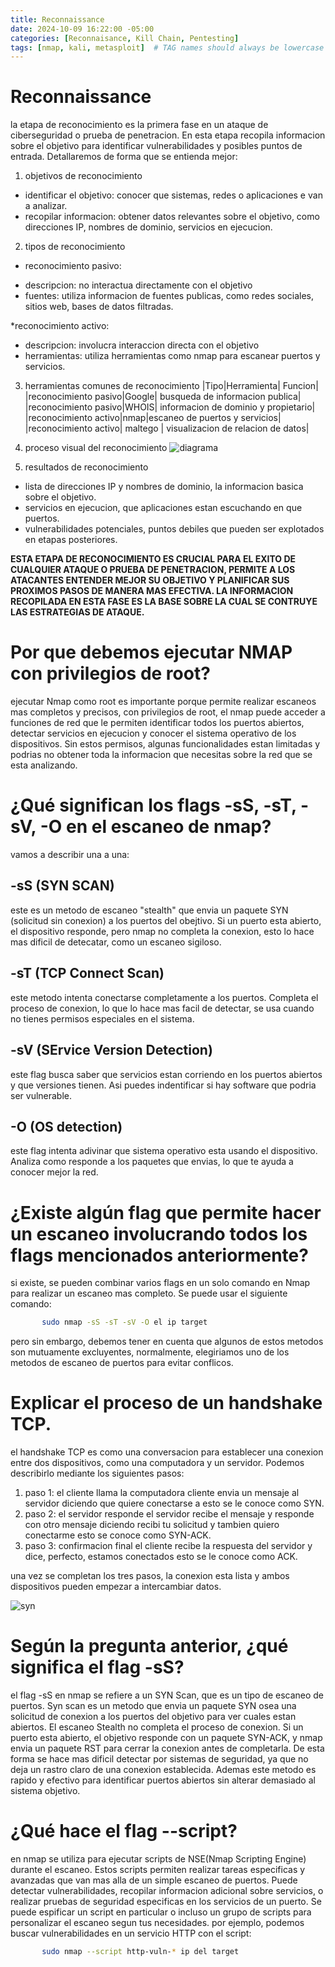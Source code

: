 ```yaml
---
title: Reconnaissance
date: 2024-10-09 16:22:00 -05:00
categories: [Reconnaisance, Kill Chain, Pentesting]
tags: [nmap, kali, metasploit]  # TAG names should always be lowercase
---
```



# Reconnaissance
 la etapa de reconocimiento es la primera fase en un ataque de ciberseguridad o prueba de penetracion. En esta etapa recopila informacion sobre el objetivo para identificar vulnerabilidades y posibles puntos de entrada. Detallaremos de forma que se entienda mejor:

 1. objetivos de reconocimiento
 * identificar el objetivo: conocer que sistemas, redes o aplicaciones e van a analizar.
 * recopilar informacion: obtener datos relevantes sobre el objetivo, como direcciones IP, nombres de dominio, servicios en ejecucion.

 2. tipos de reconocimiento
 * reconocimiento pasivo:
 - descripcion: no interactua directamente con el objetivo
 - fuentes: utiliza informacion de fuentes publicas, como redes sociales, sitios web, bases de datos filtradas.
 
 *reconocimiento activo:
 - descripcion: involucra interaccion directa con el objetivo
 - herramientas: utiliza herramientas como nmap para escanear puertos y servicios.

3. herramientas comunes de reconocimiento
|Tipo|Herramienta| Funcion|
|reconocimiento pasivo|Google| busqueda de informacion publica|
|reconocimiento pasivo|WHOIS| informacion de dominio y propietario|
|reconocimiento activo|nmap|escaneo de puertos y servicios|
|reconocimiento activo| maltego | visualizacion de relacion de datos|

4. proceso visual del reconocimiento
![diagrama](/assets/images/diagrama.png)

5. resultados de reconocimiento
- lista de direcciones IP y nombres de dominio, la informacion basica sobre el objetivo.
- servicios en ejecucion, que aplicaciones estan escuchando en que puertos.
- vulnerabilidades potenciales, puntos debiles que pueden ser explotados en etapas posteriores.

**ESTA ETAPA DE RECONOCIMIENTO ES CRUCIAL PARA EL EXITO DE CUALQUIER ATAQUE O PRUEBA DE PENETRACION, PERMITE A LOS ATACANTES ENTENDER MEJOR SU OBJETIVO Y PLANIFICAR SUS PROXIMOS PASOS DE MANERA MAS EFECTIVA. LA INFORMACION RECOPILADA EN ESTA FASE ES LA BASE SOBRE LA CUAL SE CONTRUYE LAS ESTRATEGIAS DE ATAQUE.**

# Por que debemos ejecutar NMAP con privilegios de root?

ejecutar Nmap como root es importante porque permite realizar escaneos mas completos y precisos, con privilegios de root, el nmap puede acceder a funciones de red que le permiten identificar todos los puertos abiertos, detectar servicios en ejecucion y conocer el sistema operativo de los dispositivos. Sin estos permisos, algunas funcionalidades estan limitadas y podrias no obtener toda la informacion que necesitas sobre la red que se esta analizando.

# ¿Qué significan los flags -sS, -sT, -sV, -O en el escaneo de nmap?

vamos a describir una a una:

## -sS (SYN SCAN)
este es un metodo de escaneo "stealth" que envia un paquete SYN (solicitud sin conexion) a los puertos del obejtivo. Si un puerto esta abierto, el dispositivo responde, pero nmap no completa la conexion, esto lo hace mas dificil de detecatar, como un escaneo sigiloso.

## -sT (TCP Connect Scan)
este metodo intenta conectarse completamente a los puertos. Completa el proceso de conexion, lo que lo hace mas facil de detectar, se usa cuando no tienes permisos especiales en el sistema.

## -sV (SErvice Version Detection)
este flag busca saber que servicios estan corriendo en los puertos abiertos y que versiones tienen. Asi puedes indentificar si hay software que podria ser vulnerable.

## -O (OS detection)
este flag intenta adivinar que sistema operativo esta usando el dispositivo. Analiza como responde a los paquetes que envias, lo que te ayuda a conocer mejor la red.

# ¿Existe algún flag que permite hacer un escaneo involucrando todos los flags mencionados anteriormente?
si existe, se pueden combinar varios flags en un solo comando en Nmap para realizar un escaneo mas completo. Se puede usar el siguiente comando:
 ```bash 
        sudo nmap -sS -sT -sV -O el ip target
```
pero sin embargo, debemos tener en cuenta que algunos de estos metodos son mutuamente excluyentes, normalmente, elegiriamos uno de los metodos de escaneo de puertos para evitar conflicos. 

# Explicar el proceso de un handshake TCP.
el handshake TCP es como una conversacion para establecer una conexion entre dos dispositivos, como una computadora y un servidor. Podemos describirlo mediante los siguientes pasos:
1. paso 1: el cliente llama
la computadora cliente envia un mensaje al servidor diciendo que quiere conectarse a esto se le conoce como SYN.
2. paso 2: el servidor responde
el servidor recibe el mensaje y responde con otro mensaje diciendo recibi tu solicitud y tambien quiero conectarme esto se conoce como SYN-ACK.
3. paso 3: confirmacion final
el cliente recibe la respuesta del servidor y dice, perfecto, estamos conectados esto se le conoce como ACK.

una vez se completan los tres pasos, la conexion esta lista y ambos dispositivos pueden empezar a intercambiar datos.

![syn](/assets/images/syn.png)

# Según la pregunta anterior, ¿qué significa el flag -sS?
el flag -sS en nmap se refiere a un SYN Scan, que es un tipo de escaneo de puertos.
Syn scan es un metodo que envia un paquete SYN osea una solicitud de conexion a los puertos del objetivo para ver cuales estan abiertos. El escaneo Stealth no completa el proceso de conexion. Si un puerto esta abierto, el objetivo responde con un paquete SYN-ACK, y nmap envia un paquete RST para cerrar la conexion antes de completarla. De esta forma se hace mas dificil detectar por sistemas de seguridad, ya que no deja un rastro claro de una conexion establecida. Ademas este metodo es rapido y efectivo para identificar puertos abiertos sin alterar demasiado al sistema objetivo.

# ¿Qué hace el flag --script?
en nmap se utiliza para ejecutar scripts de NSE(Nmap Scripting Engine) durante el escaneo. Estos scripts permiten realizar tareas especificas y avanzadas que van mas alla de un simple escaneo de puertos. Puede detectar vulnerabilidades, recopilar informacion adicional sobre servicios, o realizar pruebas de seguridad especificas en los servicios de un puerto.
Se puede espificar un script en particular o incluso un grupo de scripts para personalizar el escaneo segun tus necesidades. por ejemplo, podemos buscar vulnerabilidades en un servicio HTTP con el script:
 ```bash 
        sudo nmap --script http-vuln-* ip del target
```
